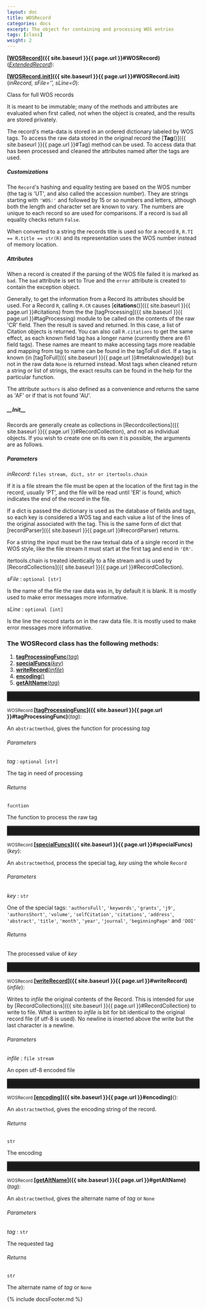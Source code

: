 ```yaml
---
layout: doc
title: WOSRecord
categories: docs
excerpt: The object for containing and processing WOS entries
tags: [class]
weight: 2
---
```

<a name="WOSRecord"></a>
<a name="WOSRecord"></a><small></small>**[<ins>WOSRecord</ins>]({{ site.baseurl }}{{ page.url }}#WOSRecord)**(_<a href="#ExtendedRecord"><u style="border-bottom: .5px dashed gray;">ExtendedRecord</u></a>_):

<a name="WOSRecord.__init__"></a><small></small>**[<ins>WOSRecord.__init__</ins>]({{ site.baseurl }}{{ page.url }}#WOSRecord.__init__)**(_inRecord, sFile='', sLine=0_):

Class for full WOS records

It is meant to be immutable; many of the methods and attributes are evaluated when first called, not when the object is created, and the results are stored privately.

The record's meta-data is stored in an ordered dictionary labeled by WOS tags. To access the raw data stored in the original record the [**Tag**()]({{ site.baseurl }}{{ page.url }}#Tag) method can be used. To access data that has been processed and cleaned the attributes named after the tags are used.

##### Customizations

The `Record`'s hashing and equality testing are based on the WOS number (the tag is 'UT', and also called the accession number). They are strings starting with `'WOS:'` and followed by 15 or so numbers and letters, although both the length and character set are known to vary. The numbers are unique to each record so are used for comparisons. If a record is `bad`  all equality checks return `False`.

When converted to a string the records title is used so for a record `R`, `R.TI == R.title == str(R)` and its representation uses the WOS number instead of memory location.

##### Attributes

When a record is created if the parsing of the WOS file failed it is marked as `bad`. The `bad` attribute is set to True and the `error` attribute is created to contain the exception object.

Generally, to get the information from a Record its attributes should be used. For a Record `R`, calling `R.CR` causes [**citations**()]({{ site.baseurl }}{{ page.url }}#citations) from the the [tagProcessing]({{ site.baseurl }}{{ page.url }}#tagProcessing) module to be called on the contents of the raw 'CR' field. Then the result is saved and returned. In this case, a list of Citation objects is returned. You can also call `R.citations` to get the same effect, as each known field tag has a longer name (currently there are 61 field tags). These names are meant to make accessing tags more readable and mapping from tag to name can be found in the tagToFull dict. If a tag is known (in [tagToFull]({{ site.baseurl }}{{ page.url }}#metaknowledge)) but not in the raw data `None` is returned instead. Most tags when cleaned return a string or list of strings, the exact results can be found in the help for the particular function.

The attribute `authors` is also defined as a convenience and returns the same as 'AF' or if that is not found 'AU'.

##### \_\_Init\_\_

Records are generally create as collections in  [Recordcollections]({{ site.baseurl }}{{ page.url }}#RecordCollection), and not as individual objects. If you wish to create one on its own it is possible, the arguments are as follows.

##### Parameters

_inRecord_: `files stream, dict, str or itertools.chain`

 If it is a file stream the file must be open at the location of the first tag in the record, usually 'PT', and the file will be read until 'ER' is found, which indicates the end of the record in the file.

 If a dict is passed the dictionary is used as the database of fields and tags, so each key is considered a WOS tag and each value a list of the lines of the original associated with the tag. This is the same form of dict that [recordParser]({{ site.baseurl }}{{ page.url }}#recordParser) returns.

 For a string the input must be the raw textual data of a single record in the WOS style, like the file stream it must start at the first tag and end in `'ER'`.

 itertools.chain is treated identically to a file stream and is used by [RecordCollections]({{ site.baseurl }}{{ page.url }}#RecordCollection).

_sFile_ : `optional [str]`

 Is the name of the file the raw data was in, by default it is blank. It is mostly used to make error messages more informative.

_sLine_ : `optional [int]`

 Is the line the record starts on in the raw data file. It is mostly used to make error messages more informative.


<h3>
The WOSRecord class has the following methods:</h3>

<ol class="post-list">
<li><article><a href="#tagProcessingFunc"><b>tagProcessingFunc</b>(<i>tag</i>)</a></article></li>
<li><article><a href="#specialFuncs"><b>specialFuncs</b>(<i>key</i>)</a></article></li>
<li><article><a href="#writeRecord"><b>writeRecord</b>(<i>infile</i>)</a></article></li>
<li><article><a href="#encoding"><b>encoding</b>()</a></article></li>
<li><article><a href="#getAltName"><b>getAltName</b>(<i>tag</i>)</a></article></li>
</ol>
<hr style="padding: 0;border: none;border-width: 3px;height: 20px;color: #333;text-align: center;border-top-style: solid;border-bottom-style: solid;">

<a name="tagProcessingFunc"></a><small>WOSRecord.</small>**[<ins>tagProcessingFunc</ins>]({{ site.baseurl }}{{ page.url }}#tagProcessingFunc)**(_tag_):

An `abstractmethod`, gives the function for processing _tag_

###### Parameters

_tag_ : `optional [str]`

 The tag in need of processing

###### Returns

`fucntion`

 The function to process the raw tag


<hr style="padding: 0;border: none;border-width: 3px;height: 20px;color: #333;text-align: center;border-top-style: solid;border-bottom-style: solid;">

<a name="specialFuncs"></a><small>WOSRecord.</small>**[<ins>specialFuncs</ins>]({{ site.baseurl }}{{ page.url }}#specialFuncs)**(_key_):

An `abstractmethod`, process the special tag, _key_ using the whole `Record`

###### Parameters

_key_ : `str`

 One of the special tags: `'authorsFull'`, `'keywords'`, `'grants'`, `'j9'`, `'authorsShort'`, `'volume'`, `'selfCitation'`, `'citations'`, `'address'`, `'abstract'`, `'title'`, `'month'`, `'year'`, `'journal'`, `'beginningPage'` and `'DOI'`

###### Returns

 The processed value of _key_


<hr style="padding: 0;border: none;border-width: 3px;height: 20px;color: #333;text-align: center;border-top-style: solid;border-bottom-style: solid;">

<a name="writeRecord"></a><small>WOSRecord.</small>**[<ins>writeRecord</ins>]({{ site.baseurl }}{{ page.url }}#writeRecord)**(_infile_):

Writes to _infile_ the original contents of the Record. This is intended for use by [RecordCollections]({{ site.baseurl }}{{ page.url }}#RecordCollection) to write to file. What is written to _infile_ is bit for bit identical to the original record file (if utf-8 is used). No newline is inserted above the write but the last character is a newline.

###### Parameters

_infile_ : `file stream`

 An open utf-8 encoded file


<hr style="padding: 0;border: none;border-width: 3px;height: 20px;color: #333;text-align: center;border-top-style: solid;border-bottom-style: solid;">

<a name="encoding"></a><small>WOSRecord.</small>**[<ins>encoding</ins>]({{ site.baseurl }}{{ page.url }}#encoding)**():

An `abstractmethod`, gives the encoding string of the record.

###### Returns

`str`

 The encoding


<hr style="padding: 0;border: none;border-width: 3px;height: 20px;color: #333;text-align: center;border-top-style: solid;border-bottom-style: solid;">

<a name="getAltName"></a><small>WOSRecord.</small>**[<ins>getAltName</ins>]({{ site.baseurl }}{{ page.url }}#getAltName)**(_tag_):

An `abstractmethod`, gives the alternate name of _tag_ or `None`

###### Parameters

_tag_ : `str`

 The requested tag

###### Returns

`str`

 The alternate name of _tag_ or `None`



{% include docsFooter.md %}